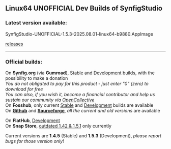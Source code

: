 
## Linux64 UNOFFICIAL Dev Builds of SynfigStudio
### Latest version available:  

SynfigStudio-UNOFFICIAL-1.5.3-2025.08.01-linux64-b9880.AppImage  

[releases](https://github.com/BobSynfig/synfig/releases)

---
### Official builds: 

On **Synfig.org** (via **Gumroad**), [Stable](https://synfig.gumroad.com/l/synfig) and [Development](https://synfig.gumroad.com/l/synfig-dev) builds, with the possibility to make a donation  
_You do not obligated to pay for this product - just enter "0" (zero) to download for free_  
_You can also, if you wish it, become a financial contributor and help us sustain our community via [OpenCollective](https://opencollective.com/synfig)_  
On **Fosshub**, only current [Stable](https://www.fosshub.com/Synfig.html) and [Development](https://www.fosshub.com/Synfig-Development.html) builds are available  
On [**Github**](https://github.com/synfig/synfig/releases) and [**Sourceforge**](https://sourceforge.net/projects/synfig/), _all the current and old versions_ are available  

On **FlatHub**, [Development](https://flathub.org/apps/org.synfig.SynfigStudio)  
On **Snap Store**, [outdated 1.42 & 1.5.1](https://snapcraft.io/synfigstudio) only currently  


Current versions are **1.4.5** (Stable) and **1.5.3** (Development), _please report bugs for those version only_!

<!--
**BobSynfig/BobSynfig** is a ✨ _special_ ✨ repository because its `README.md` (this file) appears on your GitHub profile.

Here are some ideas to get you started:

- 🔭 I’m currently working on ...
- 🌱 I’m currently learning ...
- 👯 I’m looking to collaborate on ...
- 🤔 I’m looking for help with ...
- 💬 Ask me about ...
- 📫 How to reach me: ...
- 😄 Pronouns: ...
- ⚡ Fun fact: ...
-->
